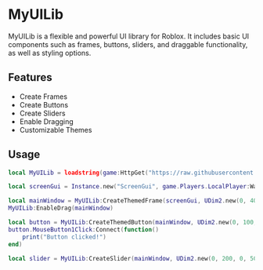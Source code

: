 # MyUILib

MyUILib is a flexible and powerful UI library for Roblox. It includes basic UI components such as frames, buttons, sliders, and draggable functionality, as well as styling options.

## Features
- Create Frames
- Create Buttons
- Create Sliders
- Enable Dragging
- Customizable Themes

## Usage
```lua
local MyUILib = loadstring(game:HttpGet("https://raw.githubusercontent.com/YourGitHubUsername/MyUILib/main/init.lua"))()

local screenGui = Instance.new("ScreenGui", game.Players.LocalPlayer:WaitForChild("PlayerGui"))

local mainWindow = MyUILib:CreateThemedFrame(screenGui, UDim2.new(0, 400, 0, 300), UDim2.new(0.5, -200, 0.5, -150))
MyUILib:EnableDrag(mainWindow)

local button = MyUILib:CreateThemedButton(mainWindow, UDim2.new(0, 100, 0, 50), UDim2.new(0.5, -50, 0.5, -25), "Click Me")
button.MouseButton1Click:Connect(function()
    print("Button clicked!")
end)

local slider = MyUILib:CreateSlider(mainWindow, UDim2.new(0, 200, 0, 50), UDim2.new(0.5, -100, 0.6, -25), 0, 100, 50)
